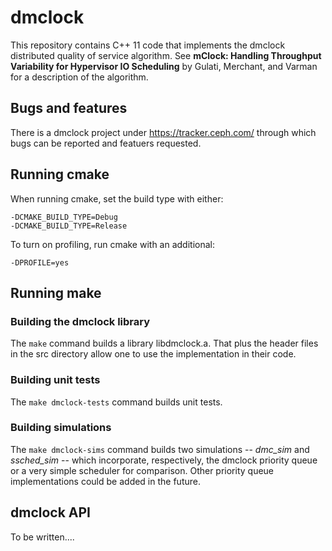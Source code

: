 # dmclock

This repository contains C++ 11 code that implements the dmclock
distributed quality of service algorithm. See __mClock: Handling
Throughput Variability for Hypervisor IO Scheduling__ by Gulati,
Merchant, and Varman for a description of the algorithm.

## Bugs and features

There is a dmclock project under https://tracker.ceph.com/ through
which bugs can be reported and featuers requested.

## Running cmake

When running cmake, set the build type with either:

    -DCMAKE_BUILD_TYPE=Debug
    -DCMAKE_BUILD_TYPE=Release

To turn on profiling, run cmake with an additional:

    -DPROFILE=yes

## Running make

### Building the dmclock library

The `make` command builds a library libdmclock.a. That plus the header
files in the src directory allow one to use the implementation in
their code.

### Building unit tests

The `make dmclock-tests` command builds unit tests.

### Building simulations

The `make dmclock-sims` command builds two simulations -- *dmc_sim*
and *ssched_sim* -- which incorporate, respectively, the dmclock
priority queue or a very simple scheduler for comparison. Other
priority queue implementations could be added in the future.

## dmclock API

To be written....
